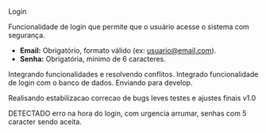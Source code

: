 Login   

Funcionalidade de login que permite que o usuário acesse o sistema com segurança.

- **Email:** Obrigatório, formato válido (ex: usuario@email.com).
- **Senha:** Obrigatória, mínimo de 6 caracteres.

Integrando funcionalidades e resolvendo conflitos.
Integrado funcionalidade de login com o banco de dados.
Enviando para develop.

Realisando estabilizacao correcao de bugs leves 
testes e ajustes finais 
v1.0

DETECTADO erro na hora do login, com urgencia arrumar, senhas com 5 caracter sendo aceita.